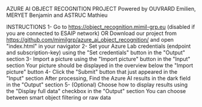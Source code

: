 AZURE AI OBJECT RECOGNITION PROJECT
Powered by OUVRARD Emilien, MERYET Benjamin and ASTRUC Mathieu

INSTRUCTIONS
1-  Go to https://object_recognition.mimil-grp.eu (disabled if you are connected to ESAIP network) OR
    Download our project from https://github.com/mimilgrp/azure_ai_object_recognition/ and open "index.html" in your navigator
2-  Set your Azure Lab credentials (endpoint and subscription-key) using the "Set credentials" button in the "Output" section
3-  Import a picture using the "Import picture" button in the "Input" section
    Your picture should be displayed in the overview below the "Import picture" button
4-  Click the "Submit" button that just appeared in the "Input" section
    After processing, Find the Azure AI results in the dark field in the "Output" section
5-  (Optional) Choose how to display results using the "Display full data" checkbox in the "Output" section
    You can choose between smart object filtering or raw data
